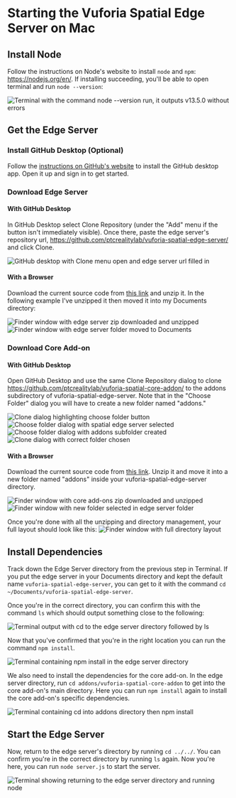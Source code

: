 # Starting the Vuforia Spatial Edge Server on Mac

## Install Node

Follow the instructions on Node's website to install `node` and `npm`:
https://nodejs.org/en/. If installing succeeding, you'll be able to open terminal and run `node --version`:

![Terminal with the command node --version run, it outputs v13.5.0 without errors](./images/terminal-node-version.png)

## Get the Edge Server

### Install GitHub Desktop (Optional)

Follow the [instructions on GitHub's website](https://help.github.com/en/desktop/getting-started-with-github-desktop/installing-github-desktop) to install the GitHub desktop app. Open it up and sign in to get started.

### Download Edge Server

#### With GitHub Desktop
In GitHub Desktop select Clone Repository (under the "Add" menu if the button isn't immediately visible). Once there, paste the edge server's repository url, https://github.com/ptcrealitylab/vuforia-spatial-edge-server/ and click Clone.

![GitHub desktop with Clone menu open and edge server url filled in](./images/gh-desktop-edge-server-clone.png)

#### With a Browser
Download the current source code from [this
link](https://github.com/ptcrealitylab/vuforia-spatial-edge-server/archive/master.zip)
and unzip it. In the following example I've unzipped it then moved it into my
Documents directory:

![Finder window with edge server zip downloaded and unzipped](finder-downloads-edge-server-app.png)
![Finder window with edge server folder moved to Documents](finder-downloads-edge-server-moved.png)

### Download Core Add-on

#### With GitHub Desktop
Open GitHub Desktop and use the same Clone Repository dialog to clone
https://github.com/ptcrealitylab/vuforia-spatial-core-addon/ to the addons
subdirectory of vuforia-spatial-edge-server. Note that in the "Choose Folder"
dialog you will have to create a new folder named "addons."

![Clone dialog highlighting choose folder button](./images/gh-desktop-core-addon-choose-folder.png)
![Choose folder dialog with spatial edge server selected](./images/gh-desktop-core-addon-choose-folder-popup.png)
![Choose folder dialog with addons subfolder created](./images/gh-desktop-core-addon-choose-folder-addons-created.png)
![Clone dialog with correct folder chosen](./images/gh-desktop-core-addon-folder-chosen.png)

#### With a Browser

Download the current source code from [this
link](https://github.com/ptcrealitylab/vuforia-spatial-core-addon/archive/master.zip).
Unzip it and move it into a new folder named "addons" inside your vuforia-spatial-edge-server directory.

![Finder window with core add-ons zip downloaded and unzipped](./images/finder-downloads-addon-zip.png)
![Finder window with new folder selected in edge server folder](./images/finder-edge-server-create-addons.png)


Once you're done with all the unzipping and directory management, your full
layout should look like this:
![Finder window with full directory layout](./images/finder-full-directory-layout.png)

## Install Dependencies

Track down the Edge Server directory from the previous step in Terminal. If you
put the edge server in your Documents directory and kept the default name
`vuforia-spatial-edge-server`, you can get to it with the command `cd
~/Documents/vuforia-spatial-edge-server`.

Once you're in the correct directory, you can confirm this with the command
`ls` which should output something close to the following:

![Terminal output with cd to the edge server directory followed by ls](./images/terminal-gh-edge-server-ls.png)

Now that you've confirmed that you're in the right location you can run the
command `npm install`.

![Terminal containing npm install in the edge server directory](./images/terminal-gh-edge-server-npm-install.png)

We also need to install the dependencies for the core add-on. In the edge
server directory, run `cd addons/vuforia-spatial-core-addon` to get into the
core add-on's main directory. Here you can run `npm install` again to install
the core add-on's specific dependencies.

![Terminal containing cd into addons directory then npm install](./images/terminal-gh-edge-server-addon-install.png)

## Start the Edge Server

Now, return to the edge server's directory by running `cd ../../`. You can
confirm you're in the correct directory by running `ls` again. Now you're here,
you can run `node server.js` to start the server.

![Terminal showing returning to the edge server directory and running node](./images/terminal-gh-edge-server-start-server.png)

